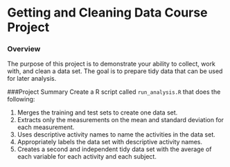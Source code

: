 # Getting and Cleaning Data Course Project

### Overview
The purpose of this project is to demonstrate your ability to collect, work with, and clean a data set. The goal is to prepare tidy data that can be used for later analysis.

###Project Summary
Create a R script called `run_analysis.R` that does the following:
 1. Merges the training and test sets to create one data set. 
 2. Extracts only the measurements on the mean and standard deviation for each measurement. 
 3. Uses descriptive activity names to name the activities in the data set. 
 4. Appropriately labels the data set with descriptive activity names. 
 5. Creates a second and independent tidy data set with the average of each variable for each activity and each subject.
